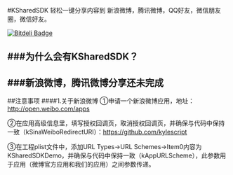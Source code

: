 #KSharedSDK
轻松一键分享内容到 新浪微博，腾讯微博，QQ好友，微信朋友圈，微信好友。

[![Bitdeli Badge](https://d2weczhvl823v0.cloudfront.net/kylescript/ksharedsdk/trend.png)](https://bitdeli.com/free "Bitdeli Badge")

###为什么会有KSharedSDK？
--------------

###新浪微博，腾讯微博分享还未完成
-------------

##注意事项
####1.关于新浪微博
①申请一个新浪微博应用，地址：http://open.weibo.com/apps

②在应用高级信息里，填写授权回调页，取消授权回调页，并确保与代码中保持一致（kSinaWeiboRedirectURI）：https://github.com/kylescript

③在工程plist文件中，添加URL Types->URL Schemes->Item0内容为KSharedSDKDemo，并确保与代码中保持一致（kAppURLScheme），此参数用于应用（微博官方应用和我们的应用）之间参数传递。
